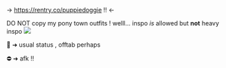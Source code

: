 -> https://rentry.co/puppiedoggie !! <-

DO NOT copy my pony town outfits ! welll... inspo *is* allowed but __not__ heavy inspo ![](https://64.media.tumblr.com/dbc74b75421c87e11e7011fc4e727188/221b9585ad3b3f25-11/s250x400/c0e3ed43518e45511654ff4031a6a5b9f6c5ab0d.gifv)

🌙 ➜ usual status , offtab perhaps

⛔ ➜ afk !! 
